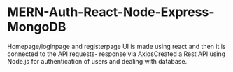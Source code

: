 # MERN-Auth-React-Node-Express-MongoDB
Homepage/loginpage and registerpage UI is made using react and then it is connected to the API requests- response via AxiosCreated a Rest API using Node.js for authentication of users and dealing with database. 
